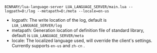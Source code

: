 `BINRARY/lua-language-server LUA_LANGUAGE_SERVER/main.lua --logpath=D:/log --metapath=D:/meta --locale=en-us`

* logpath: The write location of the log, default is `LUA_LANGUAGE_SERVER/log`
* metapath: Generation location of definition file of standard library, default is `LUA_LANGUAGE_SERVER/meta`
* locale: The localized language used, will override the client's settings. Currently supports `en-us` and `zh-cn` .